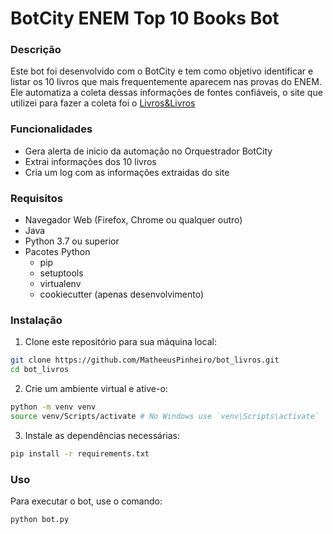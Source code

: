 # BotCity ENEM Top 10 Books Bot
### Descrição
Este bot foi desenvolvido com o BotCity e tem como objetivo identificar e listar os 10 livros que mais frequentemente aparecem nas provas do ENEM. Ele automatiza a coleta dessas informações de fontes confiáveis, o site que utilizei para fazer a coleta foi o  [Livros&Livros](https://www.livroselivros.com.br)

### Funcionalidades
- Gera alerta de inicio da automação no Orquestrador BotCity
- Extrai informações dos 10 livros
- Cria um log com as informações extraidas do site

### Requisitos
  - Navegador Web (Firefox, Chrome ou qualquer outro)
  - Java
  - Python 3.7 ou superior
  - Pacotes Python
    - pip
    - setuptools
    - virtualenv
    - cookiecutter (apenas desenvolvimento)

### Instalação 
1. Clone este repositório para sua máquina local:
``` bash
git clone https://github.com/MatheeusPinheiro/bot_livros.git
cd bot_livros
```
2. Crie um ambiente virtual e ative-o:
``` bash
python -m venv venv
source venv/Scripts/activate # No Windows use `venv\Scripts\activate`
```
3. Instale as dependências necessárias:
``` bash
pip install -r requirements.txt
```

### Uso
Para executar o bot, use o comando:
``` bash
python bot.py
```



